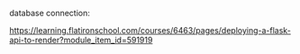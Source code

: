 database connection:



https://learning.flatironschool.com/courses/6463/pages/deploying-a-flask-api-to-render?module_item_id=591919
